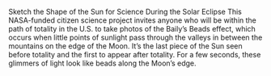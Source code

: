 Sketch the Shape of the Sun for Science During the Solar Eclipse 
 This NASA-funded citizen science project invites anyone who will be within the path of totality in the U.S. to take photos of the Baily’s Beads effect, which occurs when little points of sunlight pass through the valleys in between the mountains on the edge of the Moon. It’s the last piece of the Sun seen before totality and the first to appear after totality. For a few seconds, these glimmers of light look like beads along the Moon’s edge.